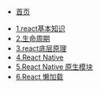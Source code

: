 <!-- docs/_sidebar.md -->

* [首页](./README.md "React 首页")
<!-- * [指南](zh-cn/guide) -->
* [1.react基本知识](./1.react%E5%9F%BA%E6%9C%AC%E7%9F%A5%E8%AF%86.md "1.react基本知识")
* [2.生命周期](./2.%E7%94%9F%E5%91%BD%E5%91%A8%E6%9C%9F.md "2.生命周期")
* [3.react底层原理](./3.react%E5%BA%95%E5%B1%82%E5%8E%9F%E7%90%86.md "3.react底层原理")
* [4.React Native](./4.React%20Native.md "4.React Native")
* [5.React Native 原生模块](./5.React%20Native%20%E5%8E%9F%E7%94%9F%E6%A8%A1%E5%9D%97.md "5.React Native 原生模块")
* [6.React 懒加载](./6.React%20%E6%87%92%E5%8A%A0%E8%BD%BD.md "6.React 懒加载")
